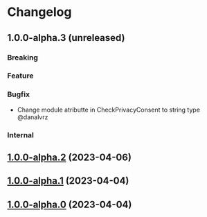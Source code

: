 # Changelog

## 1.0.0-alpha.3 (unreleased)

### Breaking

### Feature

### Bugfix
- Change module atributte in CheckPrivacyConsent to string type @danalvrz

### Internal

## [1.0.0-alpha.2](https://github.com/kitconcept/volto-social-blocks/compare/1.0.0-alpha.1...1.0.0-alpha.2) (2023-04-06)

## [1.0.0-alpha.1](https://github.com/kitconcept/volto-social-blocks/compare/1.0.0-alpha.0...1.0.0-alpha.1) (2023-04-04)

## [1.0.0-alpha.0](https://github.com/kitconcept/volto-social-blocks/compare/0.1.0...1.0.0-alpha.0) (2023-04-04)